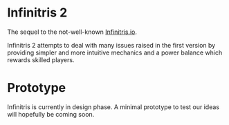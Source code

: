 # Infinitris 2
The sequel to the not-well-known [Infinitris.io](doc/infinitris.io.md).

Infinitris 2 attempts to deal with many issues raised in the first version by providing simpler and more intuitive mechanics and a power balance which rewards skilled players.

# Prototype
Infinitris is currently in design phase. A minimal prototype to test our ideas will hopefully be coming soon.
